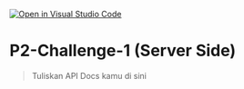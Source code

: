 [![Open in Visual Studio Code](https://classroom.github.com/assets/open-in-vscode-718a45dd9cf7e7f842a935f5ebbe5719a5e09af4491e668f4dbf3b35d5cca122.svg)](https://classroom.github.com/online_ide?assignment_repo_id=12633446&assignment_repo_type=AssignmentRepo)
# P2-Challenge-1 (Server Side)

> Tuliskan API Docs kamu di sini
